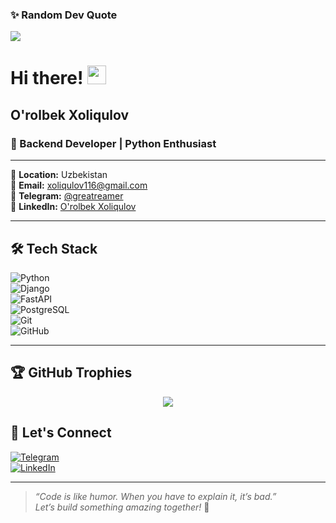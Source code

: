 ### ✨ Random Dev Quote
![](https://quotes-github-readme.vercel.app/api?type=horizontal&theme=radical)

# Hi there! <img src="https://user-images.githubusercontent.com/18350557/176309783-0785949b-9127-417c-8b55-ab5a4333674e.gif" width="30px">

## O'rolbek Xoliqulov  

### 🚀 Backend Developer | Python Enthusiast  

---

🔹 **Location:** Uzbekistan  
🔹 **Email:** [xoliqulov116@gmail.com](mailto:xoliqulov116@gmail.com)  
🔹 **Telegram:** [@greatreamer](https://t.me/greatreamer)  
🔹 **LinkedIn:** [O'rolbek Xoliqulov](https://www.linkedin.com/in/o-rolbek-xoliqulov-5b5a86277/)  

---

## 🛠️ Tech Stack  

![Python](https://img.shields.io/badge/Python-3776AB?style=for-the-badge&logo=python&logoColor=white)  
![Django](https://img.shields.io/badge/Django-092E20?style=for-the-badge&logo=django&logoColor=white)  
![FastAPI](https://img.shields.io/badge/FastAPI-009688?style=for-the-badge&logo=fastapi&logoColor=white)  
![PostgreSQL](https://img.shields.io/badge/PostgreSQL-336791?style=for-the-badge&logo=postgresql&logoColor=white)  
![Git](https://img.shields.io/badge/Git-F05032?style=for-the-badge&logo=git&logoColor=white)  
![GitHub](https://img.shields.io/badge/GitHub-181717?style=for-the-badge&logo=github&logoColor=white)  

---

## 🏆 GitHub Trophies  

<div align="center">
  <img src="https://github-profile-trophy.vercel.app/?username=Xoliqulov&theme=radical&margin-w=15&margin-h=15&no-frame=true&column=7" />
</div>
 


## 🤝 Let's Connect  

[![Telegram](https://img.shields.io/badge/Telegram-2CA5E0?style=for-the-badge&logo=telegram&logoColor=white)](https://t.me/greatreamer)  
[![LinkedIn](https://img.shields.io/badge/LinkedIn-0A66C2?style=for-the-badge&logo=linkedin&logoColor=white)](https://www.linkedin.com/in/o-rolbek-xoliqulov-5b5a86277/)  

---

> _“Code is like humor. When you have to explain it, it’s bad.”_  
> _Let’s build something amazing together!_ 🚀  
